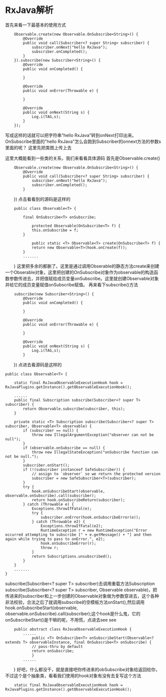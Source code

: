 RxJava解析
========
首先来看一下最基本的使用方式

        Observable.create(new Observable.OnSubscribe<String>() {
            @Override
            public void call(Subscriber<? super String> subscriber) {
                subscriber.onNext("hello RxJava");
                subscriber.onCompleted();
            }
        }).subscribe(new Subscriber<String>() {
            @Override
            public void onCompleted() {

            }

            @Override
            public void onError(Throwable e) {

            }

            @Override
            public void onNext(String s) {
                Log.i(TAG,s);
            }
        });

写成这样的话就可以把字符串“hello RxJava”转到onNext打印出来。OnSubscribe里面的"hello RxJava"怎么会跑到Subscriber的onnext方法的参数s里面的呢？
这里先把类图上传上去

这里大概能看到一些类的关系，我们来看看具体源码
首先是Observable.create()

        Observable.create(new Observable.OnSubscribe<String>() {
            @Override
            public void call(Subscriber<? super String> subscriber) {
                subscriber.onNext("hello RxJava");
                subscriber.onCompleted();
            }
        })
点击看看到的源码是这样的

        public class Observable<T> {

            final OnSubscribe<T> onSubscribe;

                protected Observable(OnSubscribe<T> f) {
                this.onSubscribe = f;
            }

                public static <T> Observable<T> create(OnSubscribe<T> f) {
                return new Observable<T>(hook.onCreate(f));
            }
	        .......
        }
这里把多余的都删了。这里是通过调用Obserable的静态方法create来创建一个Obserable对象，这里把创建的OnSubscribe对象作为observable的构造函数参数传进去，并把值赋给成员变量onSubscribe。这里就创建Observable对象并给它的成员变量赋值onSubscribe赋值。
再来看下subscribe()方法

        subscribe(new Subscriber<String>() {
            @Override
            public void onCompleted() {

            }

            @Override
            public void onError(Throwable e) {

            }

            @Override
            public void onNext(String s) {
                Log.i(TAG,s);
            }
        })
点进去看源码是这样的

	public class Observable<T> {

		static final RxJavaObservableExecutionHook hook = RxJavaPlugins.getInstance().getObservableExecutionHook();

		......
		public final Subscription subscribe(Subscriber<? super T> subscriber) {
			return Observable.subscribe(subscriber, this);
		}
		
		private static <T> Subscription subscribe(Subscriber<? super T> subscriber, Observable<T> observable) {
			if (subscriber == null) {
				throw new IllegalArgumentException("observer can not be null");
			}
			if (observable.onSubscribe == null) {
				throw new IllegalStateException("onSubscribe function can not be null.");
			}
			subscriber.onStart();
			if (!(subscriber instanceof SafeSubscriber)) {
				// assign to `observer` so we return the protected version
				subscriber = new SafeSubscriber<T>(subscriber);
			}
			try {
				hook.onSubscribeStart(observable, observable.onSubscribe).call(subscriber);
				return hook.onSubscribeReturn(subscriber);
			} catch (Throwable e) {
				Exceptions.throwIfFatal(e);
				try {
					subscriber.onError(hook.onSubscribeError(e));
				} catch (Throwable e2) {
					Exceptions.throwIfFatal(e2);
					RuntimeException r = new RuntimeException("Error occurred attempting to subscribe [" + e.getMessage() + "] and then again while trying to pass to onError.", e2);
					hook.onSubscribeError(r);
					throw r;
				}
				return Subscriptions.unsubscribed();
			}
		}
		.......
	}
subscribe(Subscriber<? super T> subscriber)去调用重载方法Subscription subscribe(Subscriber<? super T> subscriber, Observable<T> observable)，把传进来的subscriber和上一步创建的Observable对象做为参数穿进去，这个各种非法校验，合法之后了就调用subscribe的空模板方法onStart(),然后调用hook.onSubscribeStart(observable, observable.onSubscribe).call(subscriber);这个hook是什么鬼，它的onSubscribeStart()是干嘛的呢，不用慌，点进去see see

        public abstract class RxJavaObservableExecutionHook {
	        ......
                public <T> OnSubscribe<T> onSubscribeStart(Observable<? extends T> observableInstance, final OnSubscribe<T> onSubscribe) {
                // pass-thru by default
                return onSubscribe;
                }
	        ......
        }
好吧，什么都没干，就是直接吧你传进来的obSubscribe对象给返回给你，不过这个是个抽象类，看看我们使用的hook对象有没有去复写这个方法

        static final RxJavaObservableExecutionHook hook = RxJavaPlugins.getInstance().getObservableExecutionHook();

